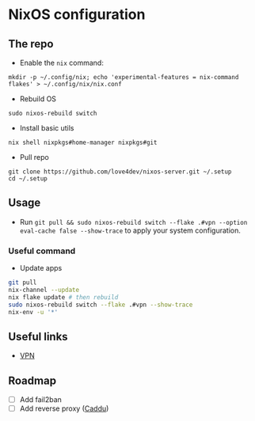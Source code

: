 # NixOS configuration

## The repo

- Enable the `nix` command:

`mkdir -p ~/.config/nix; echo 'experimental-features = nix-command flakes' > ~/.config/nix/nix.conf`

- Rebuild OS

`sudo nixos-rebuild switch`

- Install basic utils

`nix shell nixpkgs#home-manager nixpkgs#git`

- Pull repo
```
git clone https://github.com/love4dev/nixos-server.git ~/.setup
cd ~/.setup
```

## Usage

- Run `git pull && sudo nixos-rebuild switch --flake .#vpn --option eval-cache false --show-trace` to apply your system configuration.

### Useful command

- Update apps

```bash
git pull
nix-channel --update
nix flake update # then rebuild
sudo nixos-rebuild switch --flake .#vpn --show-trace
nix-env -u '*'
```

## Useful links
- [VPN](https://github.com/linuxserver/docker-wireguard)

## Roadmap
- [ ] Add fail2ban
- [ ] Add reverse proxy ([Caddu](https://caddyserver.com/))
